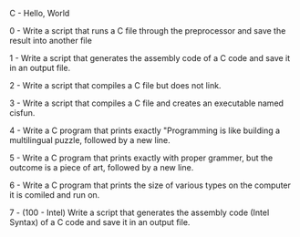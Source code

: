 C - Hello, World



0 - Write a script that runs a C file through the preprocessor and save the result into another file



1 - Write a script that generates the assembly code of a C code and save it in an output file.



2 - Write a script that compiles a C file but does not link.



3 - Write a script that compiles a C file and creates an executable named cisfun.



4 - Write a C program that prints exactly "Programming is like building a multilingual puzzle, followed by a new line.



5 - Write a C program that prints exactly with proper grammer, but the outcome is a piece of art, followed by a new line.



6 - Write a C program that prints the size of various types on the computer it is comiled and run on.



7 - (100 - Intel) Write a script that generates the assembly code (Intel Syntax) of a C code and save it in an output file.
